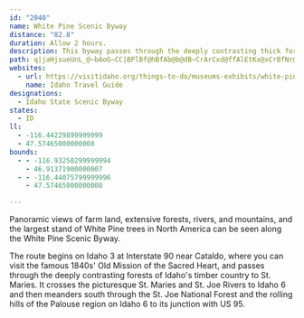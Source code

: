 ```yaml
---
id: "2040"
name: White Pine Scenic Byway
distance: "82.8"
duration: Allow 2 hours.
description: This byway passes through the deeply contrasting thick forests of Idaho's timber country.
path: q|jaHjsueUnL_@~bAoG~CC|BPlBf@hBfAb@b@dB~CrArCxd@ffAlEtKx@xCrBfNr@tCjCrGrClCvElDbB`BxB|Cr@nAlBfF~EzPvBrEjApA`BlA~Av@pAZfAPvA?rE_@z@?rAPf@TxA`AfFjH~AfDd@pAr@`C^fBXlCtA`V\hMMxDo@`JwEra@uBfTI`BClCLjBXrAxDnJx@pCr@hE^~EvDvuAP`Cb@|Bn@lBbAzAnAbAvAf@xAJxASfJkExWcNr@WfBYdBGtC`@l[~IjLhE|HjChAd@pFlDnC`D|C`FlClF~BpCvKjShBxE|@~CrAnGx@|Ed@`GXtEBlE?lFSxGChKR~BRrAXzAhAxDtAlCh@r@`KdKvEnF~AlAfBb@xFRvBVhFlArNbKdErDfBxBrEzHhBdEfCzIz@xEb@`DpFjd@x@lD~@`CrAjBnAlAlAr@jBl@tCd@nXxBdAd@|ArAv@pAj@fB`EvXTjA~@fB~@x@d@Zv@PhOM~A@t@JlA`ApA~A|@dDhAzClApBzAjAbA^~Ix@hUnCrDpAtLzE~@RlKDjFx@nO`@hDh@`Af@l@|@l@`BX~ANtAEjCYzBmAjD_B~Fm@zFExBBzDd@fF\lCjA~GpGjb@|Ihj@RjBE`CYfB[jAmBrEqAdBcLnKqA`B{@~A{@rBkAlEiAlIFrEJp@Ll@vAnDfAxAx@l@rEjA~A~A~@jBb@rCH`HKrAa@lC_AdBmFnGoArBu@xBc@tCiBnb@HhBT~Ax@xCb@^pJ`OxIzLpElEjHnF`LdKdBz@|Ad@fCVdBO|AYnBo@lAy@dDeDvA_BxAyBj@sA`@uA^oBh@oDp@kC|BuLl@iBzAuApC{CrBaFdAaAhBeAxE_B`BeArJuHtBkA~A_@nA?hAVn@XfBxArJtGr@RbBPrA_@|DyCn@YbAMxBCtBa@`KaH|DmBfQsGzMmFbD_Adq@DvAx@n@p@nAnC^xADV?rAO~CYzAi@vA_C`E]`A_@vCEpE?fTIzA[bCMn@mAjDgAdBqCbCcFdD_B~A]l@s@pCUhBEhD|Dz}@d@|Er@hExCxLlEhN~@fCfApBjA`BfBxA~CtBpBNnHLbo@MxGF~EAdAKzAWfD{D|BgBzJeCxBeAt@k@dAgAjC{D~@k@xA[tEIz@H|HlAfGxAlA`Af@p@l@`BXzAJhBF`HNlBH`@Th@bB|BV~@FjAGlA_A|EEf@?lABr@d@jArCtBrBrCx@v@vCj@tAErAc@rFwEbAoAx@oBj@}@lBoBvAmCjA_BbAq@hAk@~BG|B^vF`CbHpFrBxBlCfDfA`CfGjVxAfEhAhAdFnDr@~@LjADlB_@~EAtARdE`A|Gd@|An@xAbClCfCfAhAPnBCbC]~BEbAf@`D`Cj@Jd@?fAYzLaGfF_BdPiHdPsL|QuNnDgEvG{IxCyEv@eCh@iEPqCLiNNaFj@}]EsZ?yl@?aFKwAqAqKKyBEsEZsIb@oElCqLNaB?wAOmAYaGEoB?_GTmIr@mK~AqIH}A_AaJIeBT}Jh@yCZ_ApCgEvFaEbFuKhEyKb@uA^sBvBePVgA`@mAdBsBhAgC^yBHcBCiBFcAx@{CxE}K`BsFl@wCbAaG^uEVcAZu@b@m@h@k@jAg@pB_@jAw@xA{Af@y@t@_DXmC^mBx@iD`P{]jD_H~AsCvDaFzByB`GuDrEiA|ABvAQdBm@|@y@x@_An@sA`@wAj@sCZwDx@uZbCyc@xAuO~@eFx@wCpFmJdAsCfAsHZqAh@cAb@Wx@ST@z@VfCdB|DbDnBh@xB@Ew]H_ClA}IxAeEt@_BlD{EbE{DhAmBrA}ClBuFjLsa@nBkGr@oBbCyEnCsD|CkDxd@__@|AyAhAgB`AmBv@yB~@gDhAmFx@sCdBaDfCqCvD{B~s@o\`J{EhDeCpE{EnEmGpHuMfAgA`A_@fAStDWj@K~AeArAoAdAkBvCcKnAwBx@_AhAm@zBk@|@g@\_@xBmD~BkBlAuA^k@~@kDx@cH^aBb@iAr@aAZSlAe@~ASh@Sz@e@x@w@r@oA|DyLhBsChBuAvDoBpI}GjAsAp@kAT_AlCmEx@s@`@YpBc@bF[|@KdAYxBsAr@w@lDcFhAm@t@El@RdAt@v@vBhDnMZpCDlAL`MNtEh@zBp@xAvAhApA`@~Dp@dOlBrA^d@RbBrA~DtFfCrBbCjAnAV|CTbC[tA]vDyBpCaEhBeDlJ_T~N}e@n@cBr@kAnAqAhAa@t@EtZuAfKWzz@dCfF}@xAa@|FgDbA_@rBXfCfAlBVpAIxCyAhCuBvFaEtAw@tDqAlK}AzJq@bEe@|Ak@|ByAxByBhF{HbB{Ch@}AfAcEhCaOn@mBh@w@h@e@~@MhBP~A`@xCvBv@RlC?~@VhC`B^JvD_@n@FxBf@bHpD|DlCdEjDnAl@hARhDJ~Cd@jJfCfCfAXVx@bBXvB@lCU`D?|@LzBt@fDrBxGd@dArA~AfFzEbGfHzInMzA~Ap@j@bB`AvCp@tB?~B]~@Y~@g@jBwAtBaDxCmFnKcQxBsBxAy@pDyAhBeArAsAt@mAtBmEfA_BlEmEjBeD\y@bBiIx@sCr@mAZ_@l@c@pAe@zVoDzAGzALdAXfGjD``@fWlDvBxAlAfAdBp@hB`AdE^xBn@fG_Bt}@]nC[`AuI~Ny@fBe@~A_@tBs@jJmCfd@SzC?vBVnChB~JXdAdAhCfExHh@vBN`An@tKRrHEtH]|MClHLrBXjB~@rCpJhW~AtGd@xC|@nH`CfTDrA?~B]hCiAvE[tCCfBDh@RlAZnAVn@t@bAx@p@d@RhBV`B?~@J~C`Av@d@bGhG|AvBp@rA|@~Br@dC^nBn@~JTtBrFv`@z@~E|Hf]bD|MhDrKlg@joA`GbNjB`DtFjGlJdK`D|B|GtChRxGdNfDhCzA|CvDpGxI~RpVzAbC`CrFnsAnbE~@|BxAzBjAx@v@XdQrDfBp@nA~@n@l@bBrCd@`Ar@|Cx@tHRfD@fDKpBm@`HBlBd@`CjB`Gv@pB|@dB~@`AlBdAdBTh@?hBU`ALd@~@ZrB\dArAz@d@BhBK^Pl@~@n@hDn@v@^NrA?bHiCb@Ct@VT^Nt@VrCXv@`@l@|Cx@l@j@Vj@fAnFr@pAtAlBLj@Fl@GfE@l@Lb@Tn@b@j@`@LfAA`@Yn@y@|@eB~@m@l@JbBlAh@R^@lA[dBeBzAm@v@XvA`Bf@NhAKl@]rB{Bh@Qd@?tB|Ap@F^Cd@a@~BuCbAQdAf@v@r@pBvDzB|GTjCBdAe@`F?j@NrAVz@pAdClGlG^z@V~@J|BIhI@xBb@nFBvAMrBY`BiDfNAzBJp@^r@x@Xl@An@SjBeBlBeAXMx@?nAdAXr@Nt@NbB\z@n@j@h@DXEZ]Zs@r@oD~@wBjI}J|@w@lCu@pNy@vBc@jD{AzBe@zB_@pDW~Ah@rDnFvAdB`Ar@vBr@|IxBjDjAhDzBrCpClDfCfDd@xFq@t@_@xKsCj[oH|EsArBWtBKrBBr@ZjAhAfBzBfGzIn@v@lEtDxP`JbF`CxA^lC^bFL|HOdHc@jSs@~Ik@jKShRu@rE]hF{@rHsBlL}D|DaAbQaGtAs@rF{ExAwBfD_GfCgDrBgBxC{AnCq@hLeBd`@mFrDGlCd@fP`FrG~BlB`@|@G|Am@zOaMfBkAhAe@tAKvEV`Hr@xk@rDnkAx@nDDx@LxCdAbDlCtb@l_@fBpB~AdClAhClJfWlMj^nCtGfIhMlDdF|ClFpNpT~KlRbz@ryAhAlCpCjIl@`DfAzGnAnLhA|Hx@tDhS|p@h@|BRhBBhCK`BoCp[mAtL_Fvc@wF`k@iBpO_CpUW|CUhGAjCJfHvCpz@Fz}BZbGPpATlAz@jDlAnCrDjGvBfCbBnCp@bBl@`BnA`FXdB^xDBzFOrDc@rEyDnTSnD@pCRlCd@hCtGnQd@dBx@~Dl@nBbCvFhA~C~A`HN`Bj@`k@|@~]B|XI|XOfEoAtPCj]KjCStAye@dwBsC|MC`ADlEfAxMDlAE~AO~@S`AuAdDYxAOtADpARxA^jAjDbJl@rBH~@DfCEpAIt@cDfPYzBSdEKtLOfz@eAbBqQdEoBv@aA`AmDnEsAbCuIdUsA~EQ`BSxBY~E}Ar^QxGHlDNnDtCt_ALxF_@fD
websites:
  - url: https://visitidaho.org/things-to-do/museums-exhibits/white-pine-scenic-byway/
    name: Idaho Travel Guide
designations:
  - Idaho State Scenic Byway
states:
  - ID
ll:
  - -116.44229899999999
  - 47.57465000000008
bounds:
  - - -116.93250299999994
    - 46.91371900000007
  - - -116.44075799999996
    - 47.57465000000008

---
```


Panoramic views of farm land, extensive forests, rivers, and mountains, and the largest stand of White Pine trees in North America can be seen along the White Pine Scenic Byway.

The route begins on Idaho 3 at Interstate 90 near Cataldo, where you can visit the famous 1840s' Old Mission of the Sacred Heart, and passes through the deeply contrasting forests of Idaho's timber country to St. Maries. It crosses the picturesque St. Maries and St. Joe Rivers to Idaho 6 and then meanders south through the St. Joe National Forest and the rolling hills of the Palouse region on Idaho 6 to its junction with US 95.
